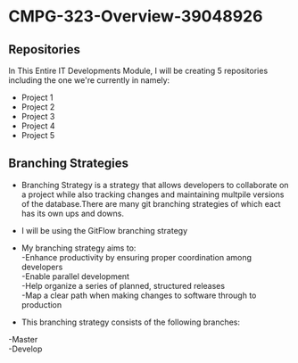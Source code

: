 # CMPG-323-Overview-39048926

## Repositories
In This Entire IT Developments Module, I will be creating 5 repositories including the one we're currently in namely:

* Project 1
* Project 2
* Project 3
* Project 4
* Project 5

## Branching Strategies

* Branching Strategy is a strategy that allows developers to collaborate on a project while also tracking changes and maintaining multpile versions of the database.There are many git branching strategies of which eact has its own ups and downs.

* I will be using the GitFlow branching strategy 
  
* My branching strategy aims to:  
 -Enhance productivity by ensuring proper coordination among developers  
 -Enable parallel development  
 -Help organize a series of planned, structured releases  
 -Map a clear path when making changes to software through to production  

* This branching strategy consists of the following branches:  
   
 -Master  
 -Develop  
